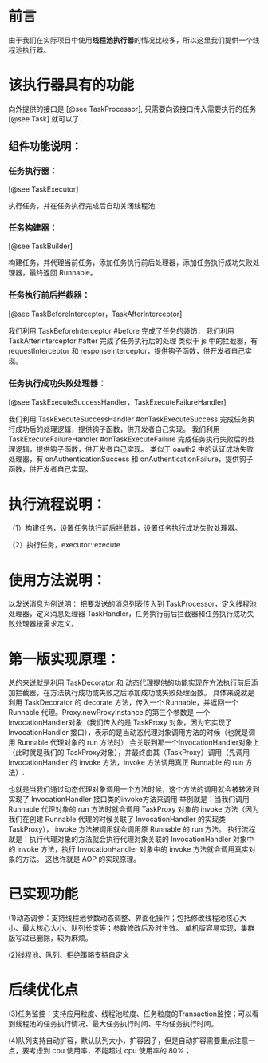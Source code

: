 # 前言

由于我们在实际项目中使用**线程池执行器**的情况比较多，所以这里我们提供一个线程池执行器。

# 该执行器具有的功能

向外提供的接口是 [@see TaskProcessor], 只需要向该接口传入需要执行的任务 [@see Task] 就可以了.

## 组件功能说明：

### 任务执行器：

[@see TaskExecutor]

执行任务，并在任务执行完成后自动关闭线程池


### 任务构建器：

[@see TaskBuilder]

构建任务，并代理当前任务，添加任务执行前后处理器，添加任务执行成功失败处理器，最终返回 Runnable。

### 任务执行前后拦截器：

[@see TaskBeforeInterceptor，TaskAfterInterceptor]

我们利用 TaskBeforeInterceptor #before 完成了任务的装饰，
我们利用 TaskAfterInterceptor #after 完成了任务执行后的处理
类似于 js 中的拦截器，有 requestInterceptor 和 responseInterceptor，提供钩子函数，供开发者自己实现。

### 任务执行成功失败处理器：

[@see TaskExecuteSuccessHandler，TaskExecuteFailureHandler]

我们利用 TaskExecuteSuccessHandler #onTaskExecuteSuccess 完成任务执行成功后的处理逻辑，提供钩子函数，供开发者自己实现。
我们利用 TaskExecuteFailureHandler #onTaskExecuteFailure 完成任务执行失败后的处理逻辑，提供钩子函数，供开发者自己实现。
类似于 oauth2 中的认证成功失败处理器，有 onAuthenticationSuccess 和 onAuthenticationFailure，提供钩子函数，供开发者自己实现。


# 执行流程说明：

（1）构建任务，设置任务执行前后拦截器，设置任务执行成功失败处理器。

（2）执行任务，executor::execute

# 使用方法说明：

以发送消息为例说明：
把要发送的消息列表传入到 TaskProcessor，定义线程池处理器，定义消息处理器 TaskHandler，任务执行前后拦截器和任务执行成功失败处理器按需求定义。

# 第一版实现原理：

总的来说就是利用 TaskDecorator 和 动态代理提供的功能实现在方法执行前后添加拦截器，在方法执行成功或失败之后添加成功或失败处理函数。
具体来说就是利用 TaskDecorator 的 decorate 方法，传入一个 Runnable，并返回一个 Runnable 代理。Proxy.newProxyInstance 的第三个参数是
一个InvocationHandler对象（我们传入的是 TaskProxy 对象，因为它实现了 InvocationHandler 接口），表示的是当动态代理对象调用方法的时候（也就是调用 Runnable 代理对象的 run 方法时）
会关联到那一个InvocationHandler对象上（此时就是我们的 TaskProxy对象），并最终由其（TaskProxy）调用（先调用 InvocationHandler 的 invoke 方法，invoke 方法调用真正 Runnable 的 run 方法）.

也就是当我们通过动态代理对象调用一个方法时候，这个方法的调用就会被转发到实现了 InvocationHandler 接口类的invoke方法来调用
举例就是：当我们调用 Runnable 代理对象的 run 方法时就会调用 TaskProxy 对象的 invoke 方法（因为我们在创建 Runnable 代理的时候关联了 InvocationHandler 的实现类 TaskProxy）， invoke 方法被调用就会调用原 Runnable 的 run 方法。
执行流程就是：执行代理对象的方法就会执行代理对象关联的 InvocationHandler 对象中的  invoke 方法，执行 InvocationHandler 对象中的  invoke 方法就会调用真实对象的方法。
这也许就是 AOP 的实现原理。
# 已实现功能

(1)动态调参：支持线程池参数动态调整、界面化操作；包括修改线程池核心大小、最大核心大小、队列长度等；参数修改后及时生效。
单机版容易实现，集群版写过已删除，较为麻烦。

(2)线程池、队列、拒绝策略支持自定义

# 后续优化点

(3)任务监控：支持应用粒度、线程池粒度、任务粒度的Transaction监控；可以看到线程池的任务执行情况、最大任务执行时间、平均任务执行时间。

(4)队列支持自动扩容，默认队列大小，扩容因子，但是自动扩容需要重点注意一点，要考虑到 cpu 使用率，不能超过 cpu 使用率的 80%；